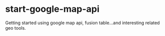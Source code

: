 # start-google-map-api
Getting started using google map api, fusion table...and interesting related geo tools. 
